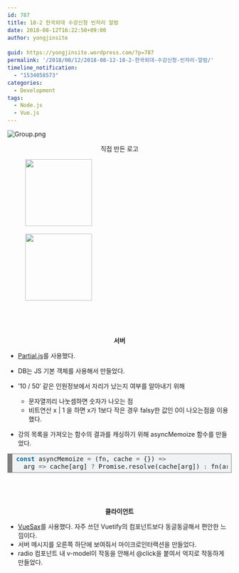 ```yaml
---
id: 787
title: 18-2 한국외대 수강신청 빈자리 알람
date: 2018-08-12T16:22:50+09:00
author: yongjinsite

guid: https://yongjinsite.wordpress.com/?p=787
permalink: '/2018/08/12/2018-08-12-18-2-한국외대-수강신청-빈자리-알람/'
timeline_notification:
  - "1534058573"
categories:
  - Development
tags:
  - Node.js
  - Vue.js
---
```

<img class="  wp-image-790 aligncenter" src="https://raw.githubusercontent.com/16Yongjin/16Yongjin.github.io/master/wp-content/uploads/2018/08/group.png" alt="Group.png" width="304" height="304" srcset="https://raw.githubusercontent.com/16Yongjin/16Yongjin.github.io/master/wp-content/uploads/2018/08/group.png 479w, https://raw.githubusercontent.com/16Yongjin/16Yongjin.github.io/master/wp-content/uploads/2018/08/group-150x150.png 150w, https://raw.githubusercontent.com/16Yongjin/16Yongjin.github.io/master/wp-content/uploads/2018/08/group-300x300.png 300w, https://raw.githubusercontent.com/16Yongjin/16Yongjin.github.io/master/wp-content/uploads/2018/08/group-85x85.png 85w" sizes="(max-width: 304px) 100vw, 304px" />

<p style="text-align:center;">
  직접 만든 로고
</p>

<div id='gallery-8' class='gallery galleryid-787 gallery-columns-3 gallery-size-thumbnail'>
  <figure class='gallery-item'> 
  
  <div class='gallery-icon portrait'>
    <a href='https://yongj.in/2018/08/12/%ed%95%9c%ea%b5%ad%ec%99%b8%eb%8c%80-%ec%88%98%ea%b0%95%ec%8b%a0%ec%b2%ad-%eb%b9%88%ec%9e%90%eb%a6%ac-%ec%95%8c%eb%9e%8c-2018-2/%e1%84%89%e1%85%b3%e1%84%8f%e1%85%b3%e1%84%85%e1%85%b5%e1%86%ab%e1%84%89%e1%85%a3%e1%86%ba-2018-08-12-%e1%84%8b%e1%85%a9%e1%84%92%e1%85%ae-3-36-50/'><img width="150" height="150" src="https://raw.githubusercontent.com/16Yongjin/16Yongjin.github.io/master/wp-content/uploads/2018/08/e18489e185b3e1848fe185b3e18485e185b5e186abe18489e185a3e186ba-2018-08-12-e1848be185a9e18492e185ae-3-36-50-150x150.png" class="attachment-thumbnail size-thumbnail" alt="" srcset="https://raw.githubusercontent.com/16Yongjin/16Yongjin.github.io/master/wp-content/uploads/2018/08/e18489e185b3e1848fe185b3e18485e185b5e186abe18489e185a3e186ba-2018-08-12-e1848be185a9e18492e185ae-3-36-50-150x150.png 150w, https://raw.githubusercontent.com/16Yongjin/16Yongjin.github.io/master/wp-content/uploads/2018/08/e18489e185b3e1848fe185b3e18485e185b5e186abe18489e185a3e186ba-2018-08-12-e1848be185a9e18492e185ae-3-36-50-85x85.png 85w" sizes="(max-width: 150px) 100vw, 150px" /></a>
  </div></figure><figure class='gallery-item'> 
  
  <div class='gallery-icon portrait'>
    <a href='https://yongj.in/2018/08/12/%ed%95%9c%ea%b5%ad%ec%99%b8%eb%8c%80-%ec%88%98%ea%b0%95%ec%8b%a0%ec%b2%ad-%eb%b9%88%ec%9e%90%eb%a6%ac-%ec%95%8c%eb%9e%8c-2018-2/%e1%84%89%e1%85%b3%e1%84%8f%e1%85%b3%e1%84%85%e1%85%b5%e1%86%ab%e1%84%89%e1%85%a3%e1%86%ba-2018-08-12-%e1%84%8b%e1%85%a9%e1%84%92%e1%85%ae-3-37-52/'><img width="150" height="150" src="https://raw.githubusercontent.com/16Yongjin/16Yongjin.github.io/master/wp-content/uploads/2018/08/e18489e185b3e1848fe185b3e18485e185b5e186abe18489e185a3e186ba-2018-08-12-e1848be185a9e18492e185ae-3-37-52-150x150.png" class="attachment-thumbnail size-thumbnail" alt="" srcset="https://raw.githubusercontent.com/16Yongjin/16Yongjin.github.io/master/wp-content/uploads/2018/08/e18489e185b3e1848fe185b3e18485e185b5e186abe18489e185a3e186ba-2018-08-12-e1848be185a9e18492e185ae-3-37-52-150x150.png 150w, https://raw.githubusercontent.com/16Yongjin/16Yongjin.github.io/master/wp-content/uploads/2018/08/e18489e185b3e1848fe185b3e18485e185b5e186abe18489e185a3e186ba-2018-08-12-e1848be185a9e18492e185ae-3-37-52-85x85.png 85w" sizes="(max-width: 150px) 100vw, 150px" /></a>
  </div></figure>
</div>



&nbsp;

&nbsp;

<p style="text-align:center;">
  <strong>서버</strong>
</p>

  * <a href="https://marpple.github.io/partial.js/" target="_blank" rel="noopener noreferrer">Partial.js</a>를 사용했다.
  * DB는 JS 기본 객체를 사용해서 만들었다.
  * &#8217;10 / 50&#8242; 같은 인원정보에서 자리가 났는지 여부를 알아내기 위해 
      * 문자열끼리 나눗셈하면 숫자가 나오는 점
      * 비트연산 x | 1 을 하면 x가 1보다 작은 경우 falsy한 값인 0이 나오는점을 이용했다.

  * 강의 목록을 가져오는 함수의 결과를 캐싱하기 위해 asyncMemoize 함수를 만들었다.

<div style="background:#f0f3f3;overflow:auto;width:auto;border:solid gray;border-width:.1em .1em .1em .8em;padding:.2em .6em;">
  <pre style="margin:0;line-height:125%;"><span style="color:#006699;font-weight:bold;">const</span> asyncMemoize <span style="color:#555555;">=</span> (fn, cache <span style="color:#555555;">=</span> {}) <span style="color:#555555;">=&gt;</span>
  arg <span style="color:#555555;">=&gt;</span> cache[arg] <span style="color:#555555;">?</span> Promise.resolve(cache[arg]) <span style="color:#555555;">:</span> fn(arg).then(res <span style="color:#555555;">=&gt;</span> (cache[arg] <span style="color:#555555;">=</span> res))
</pre>
</div>

&nbsp;

&nbsp;

<p style="text-align:center;">
  <strong>클라이언트</strong>
</p>

  * <a href="https://lusaxweb.github.io/vuesax/" target="_blank" rel="noopener noreferrer">VueSax</a>를 사용했다. 자주 쓰던 Vuetify의 컴포넌트보다 동글동글해서 편안한 느낌이다.
  * 서버 메시지를 오른쪽 하단에 보여줘서 마이크로인터랙션을 만들었다.
  * radio 컴포넌트 내 v-model이 작동을 안해서 @click을 붙여서 억지로 작동하게 만들었다.